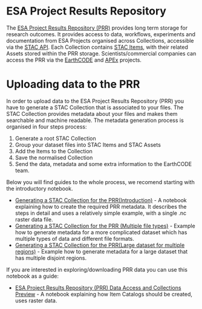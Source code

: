 # ESA Project Results Repository

The [ESA Project Results Repository (PRR)](https://eoresults.esa.int/) provides long term storage for research outcomes. It provides access to data, workflows, experiments and documentation from ESA Projects organised across Collections, accessible via the [STAC API](https://github.com/radiantearth/stac-api-spec). Each Collection contains [STAC Items](https://github.com/radiantearth/stac-spec/blob/master/item-spec/item-spec.md), with their related Assets stored within the PRR storage. Scientists/commercial companies can access the PRR via the [EarthCODE](https://earthcode.esa.int/) and [APEx](https://esa-apex.github.io/apex_documentation/) projects.


# Uploading data to the PRR
In order to upload data to the ESA Project Results Repository (PRR) you have to generate a STAC Collection that is associated to your files. The STAC Collection provides metadata about your files and makes them searchable and machine readable. The metadata generation process is organised in four steps process:

1. Generate a root STAC Collection
2. Group your dataset files into STAC Items and STAC Assets
3. Add the Items to the Collection
4. Save the normalised Collection
5. Send the data, metadata and some extra information to the EarthCODE team.

Below you will find guides to the whole process, we recomend starting with the introductory notebook.

- [Generating a STAC Collection for the PRR(Introduction)](./PRR_STAC_introduction.ipynb) - A notebook explaining how to create the required PRR metadata. It describes the steps in detail and uses a relatively simple example, with a single .nc raster data file.
- [Generating a STAC Collection for the PRR (Multiple file types)](./example_tccas.ipynb) - Example how to generate metadata for a more complicated dataset which has multiple types of data and different file formats.
- [Generating a STAC Collection for the PRR(Large dataset for multiple regions)](./Creating%20STAC%20Catalog_from_PRR_example.ipynb) - Example how to generate metadata for a large dataset that has multiple disjoint regions.

If you are interested in exploring/downloading PRR data you can use this notebook as a guide:
- [ESA Project Results Repository (PRR) Data Access and Collections Preview](./PRR_STAC_download_example.ipynb) - A notebook explaining how Item Catalogs should be created, uses raster data.
